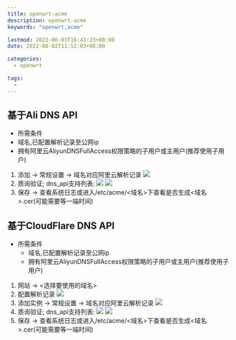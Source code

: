 ```yaml
---
title: openwrt-acme
description: openwrt-acme
keywords: "openwrt,acme"

lastmod: 2022-06-03T16:43:23+08:00
date: 2022-06-02T11:52:03+08:00

categories:
  - openwrt

tags: 
  - 
---
```

## 基于Ali DNS API
-  所需条件
  - 域名,已配置解析记录至公网ip
  - 拥有阿里云AliyunDNSFullAccess权限策略的子用户或主用户(推荐使用子用户)
1. 添加 -> 常规设置 -> 域名对应阿里云解析记录
![](wx_20230806224839.png)
1. 质询验证; dns_api支持列表: 
![](https://github.com/acmesh-official/acme.sh/wiki/dnsapi)
![](wx_20230806225224.png)
1. 保存 -> 查看系统日志或进入/etc/acme/<域名>下查看是否生成<域名>.cer(可能需要等一端时间)

## 基于CloudFlare DNS API
- 所需条件
  - 域名,已配置解析记录至公网ip
  - 拥有阿里云AliyunDNSFullAccess权限策略的子用户或主用户(推荐使用子用户)
1. 网站 -> <选择要使用的域名>
2. 配置解析记录
![](wx_20230806230454.png)
1. 添加实例 -> 常规设置 -> 域名对应阿里云解析记录
![](wx_20230806224839.png)
1. 质询验证; dns_api支持列表: 
![](https://github.com/acmesh-official/acme.sh/wiki/dnsapi)
![](wx_20230806225224.png)
1. 保存 -> 查看系统日志或进入/etc/acme/<域名>下查看是否生成<域名>.cer(可能需要等一端时间)